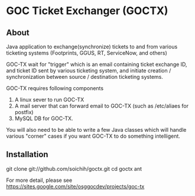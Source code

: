 GOC Ticket Exchanger (GOCTX)
============================

About
-----

Java application to exchange(synchronize) tickets to and from various ticketing systems (Footprints, GGUS, RT, ServiceNow, and others)

GOC-TX wait for "trigger" which is an email containing ticket exchange ID, and ticket ID sent by various ticketing system, and initiate creation / synchronization between source / destination ticketing systems.

GOC-TX requires following components

1) A linux sever to run GOC-TX
2) A mail server that can forward email to GOC-TX (such as /etc/aliaes for postfix)
3) MySQL DB for GOC-TX.

You will also need to be able to write a few Java classes which will handle various "corner" cases if you want GOC-TX to do something intelligent.

Installation
------------
git clone git://github.com/soichih/goctx.git
cd goctx
ant


For more detail, please see https://sites.google.com/site/osggocdev/projects/goc-tx
